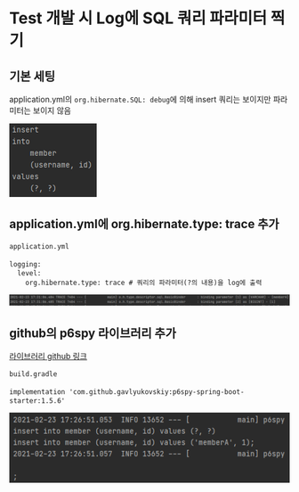 # Test 개발 시 Log에 SQL 쿼리 파라미터 찍기

## 기본 세팅

application.yml의 `org.hibernate.SQL: debug`에 의해 insert 쿼리는 보이지만 파라미터는 보이지 않음

![기본 세팅](/images/No_parameter_information.PNG)


## application.yml에 org.hibernate.type: trace 추가

```
application.yml

logging:
  level:
    org.hibernate.type: trace # 쿼리의 파라미터(?의 내용)을 log에 출력
```

![org.hibernate.type 적용 후](/images/org.hibernate.type.PNG)

## github의 p6spy 라이브러리 추가

[라이브러리 github 링크](https://github.com/gavlyukovskiy/spring-boot-data-source-decorator)

```
build.gradle

implementation 'com.github.gavlyukovskiy:p6spy-spring-boot-starter:1.5.6'
```

![p6spy 적용 후](/images/p6spy.PNG)